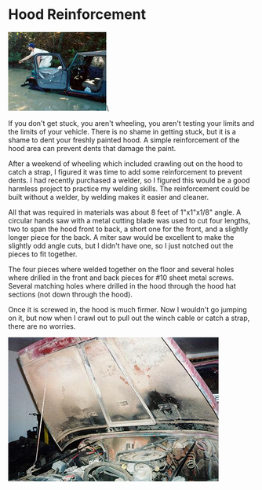 # Hood Reinforcement

![Stuck](/images/body/stuck01.jpg)\

If you don\'t get stuck, you aren\'t wheeling, you aren\'t testing your limits and the limits of your vehicle. There is no shame in getting stuck, but it is a shame to dent your freshly painted hood. A simple reinforcement of the hood area can prevent dents that damage the paint.

After a weekend of wheeling which included crawling out on the hood to catch a strap, I figured it was time to add some reinforcement to prevent dents. I had recently purchased a welder, so I figured this would be a good harmless project to practice my welding skills. The reinforcement could be built without a welder, by welding makes it easier and cleaner.

All that was required in materials was about 8 feet of 1\"x1\"x1/8\" angle. A circular hands saw with a metal cutting blade was used to cut four lengths, two to span the hood front to back, a short one for the front, and a slightly longer piece for the back. A miter saw would be excellent to make the slightly odd angle cuts, but I didn\'t have one, so I just notched out the pieces to fit together.

The four pieces where welded together on the floor and several holes where drilled in the front and back pieces for #10 sheet metal screws. Several matching holes where drilled in the hood through the hood hat sections (not down through the hood).

Once it is screwed in, the hood is much firmer. Now I wouldn\'t go jumping on it, but now when I crawl out to pull out the winch cable or catch a strap, there are no worries.

[![CJ hood reinforcement](/images/body/cjhood.jpg)](/images/body/cjhood.jpg)
